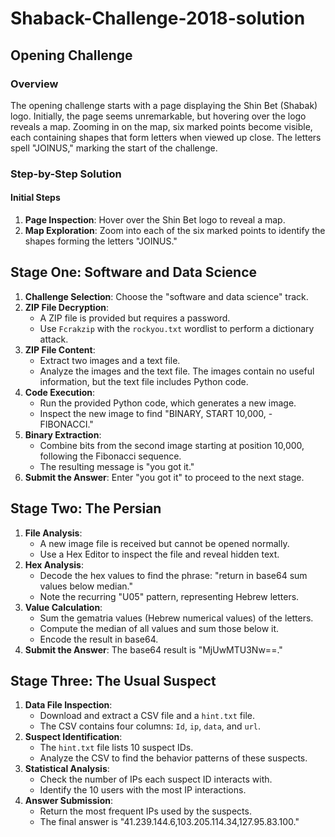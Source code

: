 # Shaback-Challenge-2018-solution

## Opening Challenge

### Overview
The opening challenge starts with a page displaying the Shin Bet (Shabak) logo. Initially, the page seems unremarkable, but hovering over the logo reveals a map. Zooming in on the map, six marked points become visible, each containing shapes that form letters when viewed up close. The letters spell "JOINUS," marking the start of the challenge.

### Step-by-Step Solution

#### Initial Steps
1. **Page Inspection**: Hover over the Shin Bet logo to reveal a map.
2. **Map Exploration**: Zoom into each of the six marked points to identify the shapes forming the letters "JOINUS."

## Stage One: Software and Data Science
1. **Challenge Selection**: Choose the "software and data science" track.
2. **ZIP File Decryption**: 
   - A ZIP file is provided but requires a password.
   - Use `Fcrakzip` with the `rockyou.txt` wordlist to perform a dictionary attack.
3. **ZIP File Content**:
   - Extract two images and a text file.
   - Analyze the images and the text file. The images contain no useful information, but the text file includes Python code.
4. **Code Execution**:
   - Run the provided Python code, which generates a new image.
   - Inspect the new image to find "BINARY, START 10,000, - FIBONACCI."
5. **Binary Extraction**:
   - Combine bits from the second image starting at position 10,000, following the Fibonacci sequence.
   - The resulting message is "you got it."
6. **Submit the Answer**: Enter "you got it" to proceed to the next stage.

## Stage Two: The Persian
1. **File Analysis**:
   - A new image file is received but cannot be opened normally.
   - Use a Hex Editor to inspect the file and reveal hidden text.
2. **Hex Analysis**:
   - Decode the hex values to find the phrase: "return in base64 sum values below median."
   - Note the recurring "U05" pattern, representing Hebrew letters.
3. **Value Calculation**:
   - Sum the gematria values (Hebrew numerical values) of the letters.
   - Compute the median of all values and sum those below it.
   - Encode the result in base64.
4. **Submit the Answer**: The base64 result is "MjUwMTU3Nw==."

## Stage Three: The Usual Suspect
1. **Data File Inspection**:
   - Download and extract a CSV file and a `hint.txt` file.
   - The CSV contains four columns: `Id`, `ip`, `data`, and `url`.
2. **Suspect Identification**:
   - The `hint.txt` file lists 10 suspect IDs.
   - Analyze the CSV to find the behavior patterns of these suspects.
3. **Statistical Analysis**:
   - Check the number of IPs each suspect ID interacts with.
   - Identify the 10 users with the most IP interactions.
4. **Answer Submission**:
   - Return the most frequent IPs used by the suspects.
   - The final answer is "41.239.144.6,103.205.114.34,127.95.83.100."

